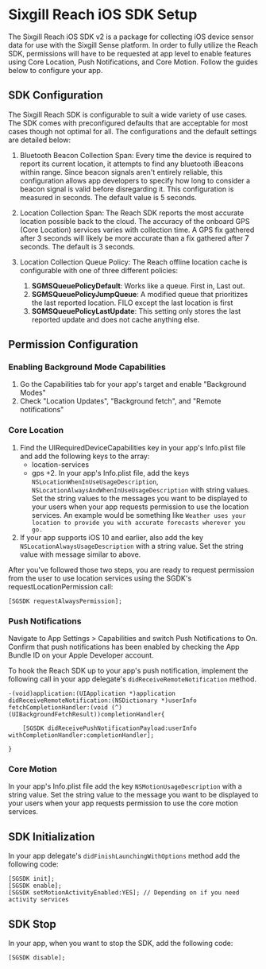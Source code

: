 # Sixgill Reach iOS SDK Setup
The Sixgill Reach iOS SDK v2 is a package for collecting iOS device sensor data for use with the Sixgill Sense platform. In order to fully utilize the Reach SDK, permissions will have to be requested at app level to enable features using Core Location, Push Notifications, and Core Motion. Follow the guides below to configure your app.

## SDK Configuration

The Sixgill Reach SDK is configurable to suit a wide variety of use cases. The SDK comes with preconfigured defaults that are acceptable for most cases though not optimal for all. The configurations and the default settings are detailed below:

1. Bluetooth Beacon Collection Span: Every time the device is required to report its current location, it attempts to find any bluetooth iBeacons within range. Since beacon signals aren't entirely reliable, this configuration allows app developers to specify how long to consider a beacon signal is valid before disregarding it. This configuration is measured in seconds. The default value is 5 seconds.

2. Location Collection Span: The Reach SDK reports the most accurate location possible back to the cloud. The accuracy of the onboard GPS (Core Location) services varies with collection time. A GPS fix gathered after 3 seconds will likely be more accurate than a fix gathered after 7 seconds. The default is 3 seconds.

3. Location Collection Queue Policy: The Reach offline location cache is configurable with one of three different policies:

    1. **SGMSQueuePolicyDefault**: Works like a queue. First in, Last out.
    2. **SGMSQueuePolicyJumpQueue**: A modified queue that prioritizes the last reported location. FILO except the last location is first
    3. **SGMSQueuePolicyLastUpdate**: This setting only stores the last reported update and does not cache anything else.



## Permission Configuration

### Enabling Background Mode Capabilities

1. Go the Capabilities tab for your app's target and enable "Background Modes"
1. Check "Location Updates", "Background fetch", and "Remote notifications"

### Core Location

1. Find the UIRequiredDeviceCapabilities key in your app's Info.plist file and add the following keys to the array:
   - location-services
   - gps
+2. In your app's Info.plist file, add the keys  `NSLocationWhenInUseUsageDescription`, `NSLocationAlwaysAndWhenInUseUsageDescription` with string values. Set the string values to the messages you want to be displayed to your users when your app requests permission to use the location services. An example would be something like `Weather uses your location to provide you with accurate forecasts wherever you go.`
3. If your app supports iOS 10 and earlier, also add the key `NSLocationAlwaysUsageDescription` with a string value. Set the string value with message similar to above.

After you've followed those two steps, you are ready to request permission from the user to use location services using the SGDK's requestLocationPermission call:

`[SGSDK requestAlwaysPermission];`

### Push Notifications

Navigate to App Settings > Capabilities and switch Push Notifications to On. Confirm that push notifications has been enabled by checking the App Bundle ID on your Apple Developer account.

To hook the Reach SDK up to your app's push notification, implement the following call in your app delegate's `didReceiveRemoteNotification` method.
```objc
-(void)application:(UIApplication *)application didReceiveRemoteNotification:(NSDictionary *)userInfo fetchCompletionHandler:(void (^)(UIBackgroundFetchResult))completionHandler{
    
    [SGSDK didReceivePushNotificationPayload:userInfo withCompletionHandler:completionHandler];
    
}
```

### Core Motion

In your app's Info.plist file add the key `NSMotionUsageDescription` with a string value. Set the string value to the message you want to be displayed to your users when your app requests permission to use the core motion services.

## SDK Initialization

In your app delegate's `didFinishLaunchingWithOptions` method add the following code:

```objc
[SGSDK init];
[SGSDK enable];
[SGSDK setMotionActivityEnabled:YES]; // Depending on if you need activity services
```

## SDK Stop

In your app, when you want to stop the SDK, add the following code:

```objc
[SGSDK disable];
```
